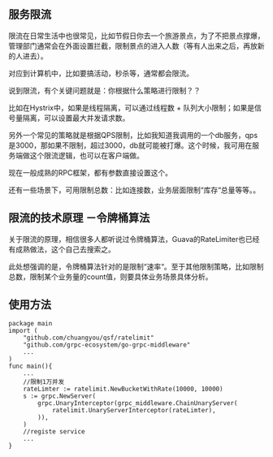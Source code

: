 ﻿服务限流
----

限流在日常生活中也很常见，比如节假日你去一个旅游景点，为了不把景点撑爆，管理部门通常会在外面设置拦截，限制景点的进入人数（等有人出来之后，再放新的人进去）。

对应到计算机中，比如要搞活动，秒杀等，通常都会限流。

说到限流，有个关键问题就是：你根据什么策略进行限制？？

比如在Hystrix中，如果是线程隔离，可以通过线程数 + 队列大小限制；如果是信号量隔离，可以设置最大并发请求数。

另外一个常见的策略就是根据QPS限制，比如我知道我调用的一个db服务，qps是3000，那如果不限制，超过3000，db就可能被打爆。这个时候，我可用在服务端做这个限流逻辑，也可以在客户端做。

现在一般成熟的RPC框架，都有参数直接设置这个。

还有一些场景下，可用限制总数：比如连接数，业务层面限制“库存“总量等等。。

限流的技术原理 －令牌桶算法
--------------

关于限流的原理，相信很多人都听说过令牌桶算法，Guava的RateLimiter也已经有成熟做法，这个自己去搜索之。

此处想强调的是，令牌桶算法针对的是限制“速率“。至于其他限制策略，比如限制总数，限制某个业务量的count值，则要具体业务场景具体分析。

使用方法
----

    package main
    import (
        "github.com/chuangyou/qsf/ratelimit"
    	"github.com/grpc-ecosystem/go-grpc-middleware"
    	...
    )
    func main(){
        ...
        //限制1万并发
        rateLimter := ratelimit.NewBucketWithRate(10000, 10000)
        s := grpc.NewServer(
            grpc.UnaryInterceptor(grpc_middleware.ChainUnaryServer(
    			ratelimit.UnaryServerInterceptor(rateLimter),
    		)),
        )
        //registe service
        ...
    }